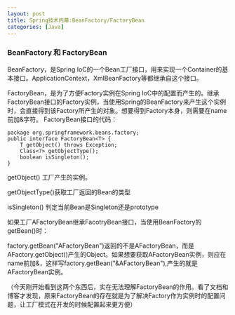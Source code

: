 ```yaml
---
layout: post
title: Spring技术内幕:BeanFactory/FactoryBean
categories: [Java]
---
```



### BeanFactory 和 FactoryBean
BeanFactory，是Spring IoC的一个Bean工厂接口，用来实现一个Container的基本接口。ApplicationContext，XmlBeanFactory等都继承自这个接口。

FactoryBean，是为了方便Factory实例在Spring IoC中的配置而产生的。继承FactoryBean接口的Factory实例，当使用Spring的BeanFactory来产生这个实例时，会直接得到该Factory所产生的对象。想要得到Factory本身，则需要在name前加&字符。
FactoryBean接口的代码：

	package org.springframework.beans.factory;  
	public interface FactoryBean<T> {  
	    T getObject() throws Exception;  
	    Class<?> getObjectType();  
	    boolean isSingleton();  
	} 

getObject() 工厂产生的实例。 

getObjectType()获取工厂返回的Bean的类型

isSingleton() 判定当前Bean是Singleton还是prototype

如果工厂AFactoryBean继承FacotryBean接口，当使用BeanFactory的getBean()时：

factory.getBean("AFactoryBean")返回的不是AFactoryBean，而是AFactory.getObject()产生的Object。如果想要获取AFactoryBean实例，则应在name前加&，这样写factory.getBean("&AFactoryBean"),产生的就是AFactoryBean实例。

（今天刚开始看到这两个东西后，实在无法理解FactoryBean的作用。看了文档和博客才发现，原来FactoryBean的存在就是为了解决Factory作为实例时的配置问题，让工厂模式在开发的时候配置起来更方便）


